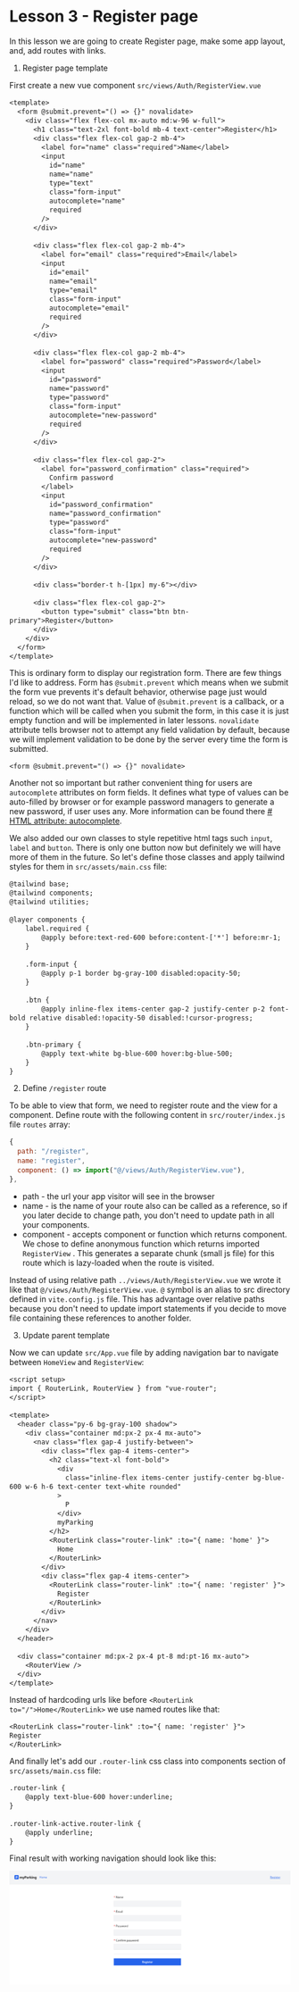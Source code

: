 # Lesson 3 - Register page

In this lesson we are going to create Register page, make some app layout, and, add routes with links.

1. Register page template

First create a new vue component `src/views/Auth/RegisterView.vue`

```vue
<template>
  <form @submit.prevent="() => {}" novalidate>
    <div class="flex flex-col mx-auto md:w-96 w-full">
	  <h1 class="text-2xl font-bold mb-4 text-center">Register</h1>
      <div class="flex flex-col gap-2 mb-4">
        <label for="name" class="required">Name</label>
        <input
          id="name"
          name="name"
          type="text"
          class="form-input"
          autocomplete="name"
          required
        />
      </div>

      <div class="flex flex-col gap-2 mb-4">
        <label for="email" class="required">Email</label>
        <input
          id="email"
          name="email"
          type="email"
          class="form-input"
          autocomplete="email"
          required
        />
      </div>

      <div class="flex flex-col gap-2 mb-4">
        <label for="password" class="required">Password</label>
        <input
          id="password"
          name="password"
          type="password"
          class="form-input"
          autocomplete="new-password"
          required
        />
      </div>

      <div class="flex flex-col gap-2">
        <label for="password_confirmation" class="required">
          Confirm password
        </label>
        <input
          id="password_confirmation"
          name="password_confirmation"
          type="password"
          class="form-input"
          autocomplete="new-password"
          required
        />
      </div>

      <div class="border-t h-[1px] my-6"></div>

      <div class="flex flex-col gap-2">
        <button type="submit" class="btn btn-primary">Register</button>
      </div>
    </div>
  </form>
</template>
```

This is ordinary form to display our registration form. There are few things I'd like to address. Form has `@submit.prevent` which means when we submit the form vue prevents it's default behavior, otherwise page just would reload, so we do not want that. Value of `@submit.prevent` is a callback, or a function which will be called when you submit the form, in this case it is just empty function and will be implemented in later lessons. `novalidate` attribute tells browser not to attempt any field validation by default, because we will implement validation to be done by the server every time the form is submitted.

```vue
<form @submit.prevent="() => {}" novalidate>
```

Another not so important but rather convenient thing for users are `autocomplete` attributes on form fields. It defines what type of values can be auto-filled by browser or for example password managers to generate a new password, if user uses any. More information can be found there [# HTML attribute: autocomplete](https://developer.mozilla.org/en-US/docs/Web/HTML/Attributes/autocomplete).

We also added our own classes to style repetitive html tags such `input`, `label` and `button`. There is only one button now but definitely we will have more of them in the future. So let's define those classes and apply tailwind styles for them in `src/assets/main.css` file:

```
@tailwind base;
@tailwind components;
@tailwind utilities;

@layer components {
    label.required {
        @apply before:text-red-600 before:content-['*'] before:mr-1;
    }

    .form-input {
        @apply p-1 border bg-gray-100 disabled:opacity-50;
    }

    .btn {
        @apply inline-flex items-center gap-2 justify-center p-2 font-bold relative disabled:!opacity-50 disabled:!cursor-progress;
    }

    .btn-primary {
        @apply text-white bg-blue-600 hover:bg-blue-500;
    }
}
```

2. Define `/register` route

To be able to view that form, we need to register route and the view for a component. Define route with the following content in `src/router/index.js` file `routes` array:

```js
{
  path: "/register",
  name: "register",
  component: () => import("@/views/Auth/RegisterView.vue"),
},
```

- path - the url your app visitor will see in the browser
- name - is the name of your route also can be called as a reference, so if you later decide to change path, you don't need to update path in all your components.
- component - accepts component or function which returns component. We chose to define anonymous function which returns imported `RegisterView` . This generates a separate chunk (small js file) for this route which is lazy-loaded when the route is visited.

Instead of using relative path `../views/Auth/RegisterView.vue` we wrote it like that `@/views/Auth/RegisterView.vue`. `@` symbol is an alias to src directory defined in `vite.config.js` file. This has advantage over relative paths because you don't need to update import statements if you decide to move file containing these references to another folder.

3. Update parent template

Now we can update `src/App.vue` file by adding navigation bar to navigate between `HomeView` and `RegisterView`:

```vue
<script setup>
import { RouterLink, RouterView } from "vue-router";
</script>

<template>
  <header class="py-6 bg-gray-100 shadow">
    <div class="container md:px-2 px-4 mx-auto">
      <nav class="flex gap-4 justify-between">
        <div class="flex gap-4 items-center">
          <h2 class="text-xl font-bold">
            <div
              class="inline-flex items-center justify-center bg-blue-600 w-6 h-6 text-center text-white rounded"
            >
              P
            </div>
            myParking
          </h2>
          <RouterLink class="router-link" :to="{ name: 'home' }">
            Home
          </RouterLink>
        </div>
        <div class="flex gap-4 items-center">
          <RouterLink class="router-link" :to="{ name: 'register' }">
            Register
          </RouterLink>
        </div>
      </nav>
    </div>
  </header>

  <div class="container md:px-2 px-4 pt-8 md:pt-16 mx-auto">
    <RouterView />
  </div>
</template>
```

Instead of hardcoding urls like before `<RouterLink to="/">Home</RouterLink>` we use named routes like that:

```vue
<RouterLink class="router-link" :to="{ name: 'register' }">
Register
</RouterLink>
```

And finally let's add our `.router-link` css class into components section of `src/assets/main.css` file:

```
.router-link {
	@apply text-blue-600 hover:underline;
}

.router-link-active.router-link {
	@apply underline;
}
```

Final result with working navigation should look like this:

![Register page](assets/register.png)